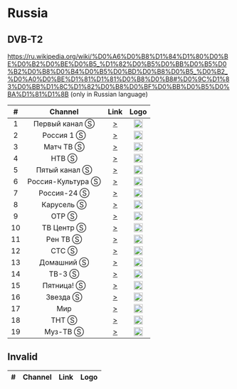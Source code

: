 <h1>Russia</h1>

<h2>DVB-T2</h2>

https://ru.wikipedia.org/wiki/%D0%A6%D0%B8%D1%84%D1%80%D0%BE%D0%B2%D0%BE%D0%B5_%D1%82%D0%B5%D0%BB%D0%B5%D0%B2%D0%B8%D0%B4%D0%B5%D0%BD%D0%B8%D0%B5_%D0%B2_%D0%A0%D0%BE%D1%81%D1%81%D0%B8%D0%B8#%D0%9C%D1%83%D0%BB%D1%8C%D1%82%D0%B8%D0%BF%D0%BB%D0%B5%D0%BA%D1%81%D1%8B (only in Russian language)

| #   | Channel        | Link  | Logo |
|:---:|:--------------:|:-----:|:-----:
| 1   | Первый канал Ⓢ | [>](http://ott-cdn.ucom.am/s14/04.m3u8) | <img height="20" src="https://i.imgur.com/1IqCGe9.png"/> |
| 2   | Россия 1 Ⓢ     | [>](http://cdnmg.secure.live.rtr-vesti.ru/hls/russia_hd/playlist_4.m3u8) | <img height="20" src="https://i.imgur.com/WI6hKez.png"/> |
| 3   | Матч ТВ Ⓢ      | [>](http://iptv.ktkru.ru:8003/index.m3u8) | <img height="20" src="https://i.imgur.com/kFdooR4.png"/> |
| 4   | НТВ Ⓢ          | [>](http://iptv.ktkru.ru:8004/index.m3u8) | <img height="20" src="https://i.imgur.com/DtQX5P2.png"/> |
| 5   | Пятый канал Ⓢ          | [>](http://iptv.ktkru.ru:8005/index.m3u8) | <img height="20" src="https://i.imgur.com/u8Q69D9.png"/> |
| 6   | Россия-Культура Ⓢ          | [>](http://iptv.ktkru.ru:8006/index.m3u8) | <img height="20" src="https://i.imgur.com/S12gaLc.png"/> |
| 7   | Россия-24 Ⓢ    | [>](http://cdnmg.secure.live.rtr-vesti.ru/hls/russia_24/playlist_3.m3u8) | <img height="20" src="https://i.imgur.com/tpqsFzm.png"/> |
| 8   | Карусель Ⓢ    | [>](http://iptv.ktkru.ru:8008/index.m3u8) | <img height="20" src="https://i.imgur.com/4fFMlVq.png"/> |
| 9   | ОТР Ⓢ          | [>](http://iptv.ktkru.ru:8009/index.m3u8) | <img height="20" src="https://i.imgur.com/QyZvT3e.png"/> |
| 10   | ТВ Центр Ⓢ          | [>](http://iptv.ktkru.ru:8010/index.m3u8) | <img height="20" src="https://i.imgur.com/ZP0D6Rd.png"/> |
| 11   | Рен ТВ Ⓢ       | [>](http://ad-hls-rentv.cdnvideo.ru/ren/smil:ren.smil/chunklist_b1024000.m3u8) | <img height="20" src="https://i.imgur.com/18TAzYV.png"/> |
| 12   | СТС Ⓢ          | [>](http://iptv.ktkru.ru:8013/index.m3u8) | <img height="20" src="https://i.imgur.com/y9bpqUD.png"/> |
| 13   | Домашний Ⓢ          | [>](http://iptv.ktkru.ru:8014/index.m3u8) | <img height="20" src="https://i.imgur.com/e8wlMIt.png"/> |
| 14   | ТВ-3 Ⓢ          | [>](http://iptv.ktkru.ru:8015/index.m3u8) | <img height="20" src="https://i.imgur.com/kjaxZms.png"/> |
| 15   | Пятница! Ⓢ          | [>](http://iptv.ktkru.ru:8016/index.m3u8) | <img height="20" src="https://i.imgur.com/rS11zVB.png"/> |
| 16   | Звезда Ⓢ          | [>](http://iptv.ktkru.ru:8017/index.m3u8) | <img height="20" src="https://i.imgur.com/c0L0ncA.png"/> |
| 17   | Мир            | [>](http://hls.mirtv.cdnvideo.ru/mirtv-parampublish/mirtv_2500/playlist.m3u8) | <img height="20" src="https://i.imgur.com/L2slsbG.png"/> |
| 18   | ТНТ Ⓢ          | [>](http://iptv.ktkru.ru:8019/index.m3u8) | <img height="20" src="https://i.imgur.com/1WqIPOB.png"/> |
| 19   | Муз-ТВ Ⓢ          | [>](http://iptv.ktkru.ru:8020/index.m3u8) | <img height="20" src="https://i.imgur.com/Ml3qqOF.png"/> |

<h2>Invalid</h2>

| #   | Channel        | Link  | Logo |
|:---:|:--------------:|:-----:|:-----:
